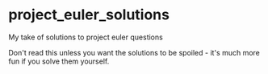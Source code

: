 # project_euler_solutions
My take of solutions to project euler questions 

Don't read this unless you want the solutions to be spoiled - it's much more fun if you solve them yourself.

